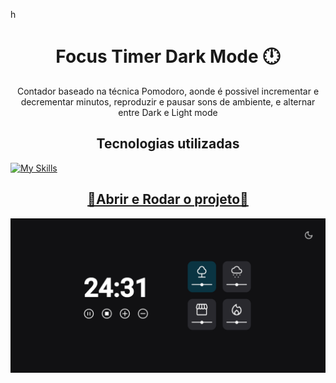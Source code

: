 h<h1 align="center">Focus Timer Dark Mode 🕛</h1>

<p align="center">Contador baseado na técnica Pomodoro, aonde é possivel incrementar e decrementar minutos, reproduzir e pausar sons  de ambiente, e alternar entre Dark e Light mode</p>

<h2 align="center">Tecnologias utilizadas</h2>

[![My Skills](https://skills.thijs.gg/icons?i=js,html,css)](https://skills.thijs.gg)

<a href="https://chrishenderson07.github.io/focus-timer-dark-mode/"><h2 align="center">🔗Abrir e Rodar o projeto🔗</h2>

![Imagem de capa do Timer Focus](./assets/captura.png)
</a>
